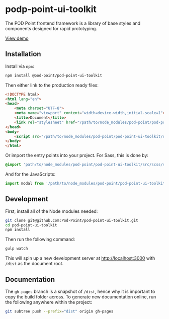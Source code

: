 # podp-point-ui-toolkit

The POD Point frontend framework is a library of base styles and components designed for rapid prototyping.

[View demo](https://pod-point.github.io/pod-point-ui-toolkit)

## Installation

Install via `npm`:

```bash
npm install @pod-point/pod-point-ui-toolkit
```

Then either link to the production ready files:

```html
<!DOCTYPE html>
<html lang="en">
<head>
    <meta charset="UTF-8">
    <meta name="viewport" content="width=device-width,initial-scale=1">
    <title>Document</title>
    <link rel="stylesheet" href="/path/to/node_modules/pod-point/pod-point-ui-toolkit/dist/css/style.min.css">
</head>
<body>
    <script src="/path/to/node_modules/pod-point/pod-point-ui-toolkit/dist/js/script.js"></script>
</body>
</html>
```

Or import the entry points into your project. For Sass, this is done by:

```sass
@import 'path/to/node_modules/pod-point/pod-point-ui-toolkit/src/scss/style.scss';
```

And for the JavaScripts:

```js
import modal from '/path/to/node_modules/pod-point/pod-point-ui-toolkit/dist/js/modal';
```

## Development

First, install all of the Node modules needed:

```bash
git clone git@github.com:Pod-Point/pod-point-ui-toolkit.git
cd pod-point-ui-toolkit
npm install
```

Then run the following command:

```bash
gulp watch
```

This will spin up a new development server at [http://localhost:3000](http://localhost:3000) with `/dist` as the
document root.

## Documentation

The `gh-pages` branch is a snapshot of `/dist`, hence why it is important to copy the build folder across. To generate
new documentation online, run the following anywhere within the project:

```bash
git subtree push --prefix="dist" origin gh-pages
```
